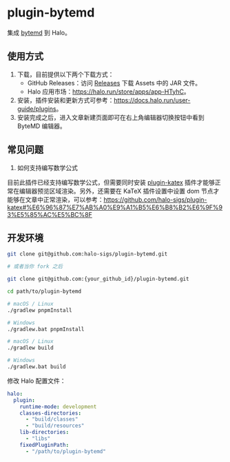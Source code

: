 # plugin-bytemd

集成 [bytemd](https://github.com/bytedance/bytemd) 到 Halo。

## 使用方式

1. 下载，目前提供以下两个下载方式：
    - GitHub Releases：访问 [Releases](https://github.com/halo-sigs/plugin-bytemd/releases) 下载 Assets 中的 JAR 文件。
    - Halo 应用市场：<https://halo.run/store/apps/app-HTyhC>。
2. 安装，插件安装和更新方式可参考：<https://docs.halo.run/user-guide/plugins>。
3. 安装完成之后，进入文章新建页面即可在右上角编辑器切换按钮中看到 ByteMD 编辑器。

## 常见问题

1. 如何支持编写数学公式

目前此插件已经支持编写数学公式，但需要同时安装 [plugin-katex](https://github.com/halo-sigs/plugin-katex) 插件才能够正常在编辑器预览区域渲染。另外，还需要在 KaTeX 插件设置中设置 dom 节点才能够在文章中正常渲染，可以参考：<https://github.com/halo-sigs/plugin-katex#%E6%96%87%E7%AB%A0%E9%A1%B5%E6%B8%B2%E6%9F%93%E5%85%AC%E5%BC%8F>

## 开发环境

```bash
git clone git@github.com:halo-sigs/plugin-bytemd.git

# 或者当你 fork 之后

git clone git@github.com:{your_github_id}/plugin-bytemd.git
```

```bash
cd path/to/plugin-bytemd
```

```bash
# macOS / Linux
./gradlew pnpmInstall

# Windows
./gradlew.bat pnpmInstall
```

```bash
# macOS / Linux
./gradlew build

# Windows
./gradlew.bat build
```

修改 Halo 配置文件：

```yaml
halo:
  plugin:
    runtime-mode: development
    classes-directories:
      - "build/classes"
      - "build/resources"
    lib-directories:
      - "libs"
    fixedPluginPath:
      - "/path/to/plugin-bytemd"
```
